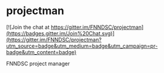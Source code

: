 # projectman

[![Join the chat at https://gitter.im/FNNDSC/projectman](https://badges.gitter.im/Join%20Chat.svg)](https://gitter.im/FNNDSC/projectman?utm_source=badge&utm_medium=badge&utm_campaign=pr-badge&utm_content=badge)

FNNDSC project manager
